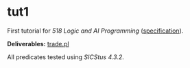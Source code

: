 # tut1

First tutorial for _518 Logic and AI Programming_ ([specification](spec.pdf)).

__Deliverables:__ [trade.pl](trade.pl)

All predicates tested using _SICStus 4.3.2_.
